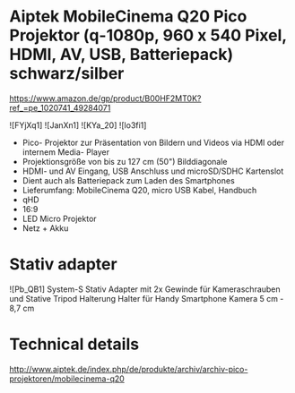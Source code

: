 # Aiptek MobileCinema Q20 Pico Projektor (q-1080p, 960 x 540 Pixel, HDMI, AV, USB, Batteriepack) schwarz/silber
https://www.amazon.de/gp/product/B00HF2MT0K?ref_=pe_1020741_49284071

![FYjXq1] ![JanXn1] ![KYa_20] ![lo3fi1]

* Pico- Projektor zur Präsentation von Bildern und Videos via HDMI oder internem Media- Player
* Projektionsgröße von bis zu 127 cm (50") Bilddiagonale
* HDMI- und AV Eingang, USB Anschluss und microSD/SDHC Kartenslot
* Dient auch als Batteriepack zum Laden des Smartphones
* Lieferumfang: MobileCinema Q20, micro USB Kabel, Handbuch
* qHD
* 16:9
* LED Micro Projektor
* Netz + Akku
 
# Stativ adapter
![Pb_QB1]
System-S Stativ Adapter mit 2x Gewinde für Kameraschrauben und Stative Tripod Halterung Halter für Handy Smartphone Kamera 5 cm - 8,7 cm

# Technical details
http://www.aiptek.de/index.php/de/produkte/archiv/archiv-pico-projektoren/mobilecinema-q20
